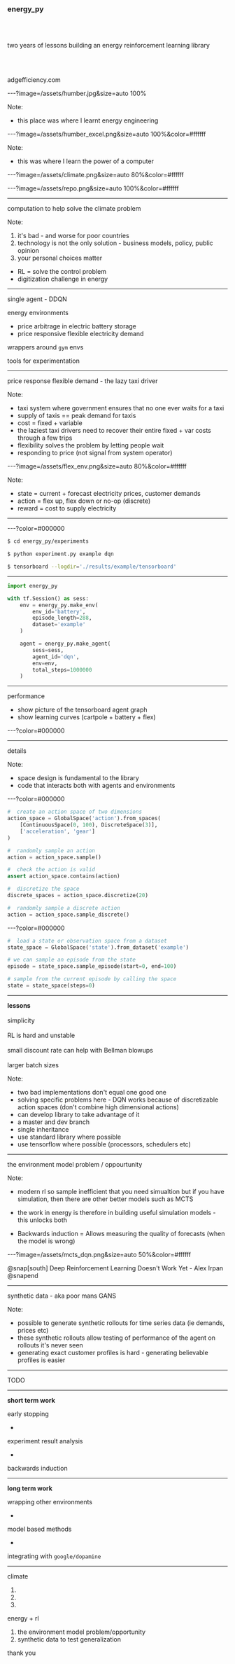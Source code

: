 ### energy_py

<br><br>

two years of lessons building an energy reinforcement learning library

<br><br>

adgefficiency.com

---?image=/assets/humber.jpg&size=auto 100%

Note:
- this place was where I learnt energy engineering

---?image=/assets/humber_excel.png&size=auto 100%&color=#ffffff

Note:
- this was where I learn the power of a computer

---?image=/assets/climate.png&size=auto 80%&color=#ffffff

---?image=/assets/repo.png&size=auto 100%&color=#ffffff

---

computation to help solve the climate problem

Note:

1. it's bad - and worse for poor countries
2. technology is not the only solution - business models, policy, public opinion
3. your personal choices matter

- RL = solve the control problem
- digitization challenge in energy


---

single agent - DDQN

energy environments 
- price arbitrage in electric battery storage 
- price responsive flexible electricity demand

wrappers around `gym` envs

tools for experimentation

---

price response flexible demand - the lazy taxi driver

Note:

- taxi system where government ensures that no one ever waits for a taxi
- supply of taxis == peak demand for taxis
- cost = fixed + variable
- the laziest taxi drivers need to recover their entire fixed + var costs through a few trips
- flexibility solves the problem by letting people wait
- responding to price (not signal from system operator)

---?image=/assets/flex_env.png&size=auto 80%&color=#ffffff

Note:
- state = current + forecast electricity prices, customer demands
- action = flex up, flex down or no-op (discrete)
- reward = cost to supply electricity

---

---?color=#000000

```bash
$ cd energy_py/experiments

$ python experiment.py example dqn

$ tensorboard --logdir='./results/example/tensorboard'
```

---
  
```python
import energy_py

with tf.Session() as sess:
    env = energy_py.make_env(
        env_id='battery',
        episode_length=288,
        dataset='example'
    )

    agent = energy_py.make_agent(
        sess=sess,
        agent_id='dqn',
        env=env,
        total_steps=1000000
    )
```

---

performance

- show picture of the tensorboard agent graph
- show learning curves (cartpole + battery + flex)


---?color=#000000

---

details

Note:
- space design is fundamental to the library 
- code that interacts both with agents and environments

---?color=#000000

```python
#  create an action space of two dimensions
action_space = GlobalSpace('action').from_spaces(
    [ContinuousSpace(0, 100), DiscreteSpace(3)],
    ['acceleration', 'gear']
)

#  randomly sample an action
action = action_space.sample()

#  check the action is valid
assert action_space.contains(action)

#  discretize the space
discrete_spaces = action_space.discretize(20)

#  randomly sample a discrete action
action = action_space.sample_discrete()

```
---?color=#000000

```python
#  load a state or observation space from a dataset
state_space = GlobalSpace('state').from_dataset('example')

# we can sample an episode from the state
episode = state_space.sample_episode(start=0, end=100)

# sample from the current episode by calling the space
state = state_space(steps=0)
```

---

**lessons**
<br><br>
simplicity
<br><br>
RL is hard and unstable
<br><br>
small discount rate can help with Bellman blowups
<br><br>
larger batch sizes

Note:
- two bad implementations don't equal one good one
- solving specific problems here - DQN works because of discretizable action spaces (don't combine high dimensional actions)
- can develop library to take advantage of it
- a master and dev branch
- single inheritance
- use standard library where possible 
- use tensorflow where possible (processors, schedulers etc)

---

the environment model problem / oppourtunity

Note:
- modern rl so sample inefficient that you need simualtion
but if you have simulation, then there are other better models such as MCTS

- the work in energy is therefore in building useful simulation models - this unlocks both

- Backwards induction = Allows measuring the quality of forecasts (when the model is wrong)

---?image=/assets/mcts_dqn.png&size=auto 50%&color=#ffffff

@snap[south]
Deep Reinforcement Learning Doesn't Work Yet - Alex Irpan
@snapend

---

synthetic data - aka poor mans GANS

Note:

- possible to generate synthetic rollouts for time series data (ie demands, prices etc)
- these synthetic rollouts allow testing of performance of the agent on rollouts it's never seen
- generating exact customer profiles is hard - generating believable profiles is easier

---

TODO

---

**short term work**

early stopping

+

experiment result analysis

+

backwards induction

---

**long term work**

wrapping other environments

+

model based methods 

+

integrating with `google/dopamine`

---

climate

1.
2.
3.

energy + rl

1. the environment model problem/opportunity
2. synthetic data to test generalization

thank you

